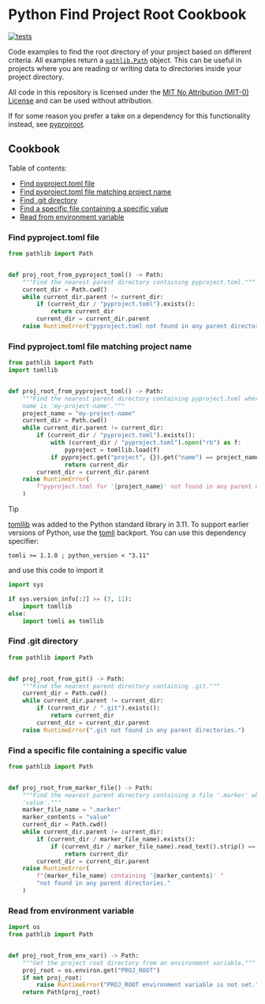 # Python Find Project Root Cookbook

[![tests](https://github.com/jayqi/reprexlite/actions/workflows/tests.yml/badge.svg?branch=main)](https://github.com/jayqi/reprexlite/actions/workflows/tests.yml?query=workflow%3Atests+branch%3Amain)

Code examples to find the root directory of your project based on different criteria. All examples return a [`pathlib.Path`](https://docs.python.org/3/library/pathlib.html) object. This can be useful in projects where you are reading or writing data to directories inside your project directory.

All code in this repository is licensed under the [MIT No Attribution (MIT-0) License](./LICENSE) and can be used without attribution.

If for some reason you prefer a take on a dependency for this functionality instead, see [pyprojroot](https://github.com/chendaniely/pyprojroot).

## Cookbook

Table of contents:

- [Find pyproject.toml file](#find-pyprojecttoml-file)
- [Find pyproject.toml file matching project name](#find-pyprojecttoml-file-matching-project-name)
- [Find .git directory](#find-git-directory)
- [Find a specific file containing a specific value](#find-a-specific-file-containing-a-specific-value)
- [Read from environment variable](#read-from-environment-variable)

### Find pyproject.toml file

```python
from pathlib import Path


def proj_root_from_pyproject_toml() -> Path:
    """Find the nearest parent directory containing pyproject.toml."""
    current_dir = Path.cwd()
    while current_dir.parent != current_dir:
        if (current_dir / "pyproject.toml").exists():
            return current_dir
        current_dir = current_dir.parent
    raise RuntimeError("pyproject.toml not found in any parent directories.")
```


### Find pyproject.toml file matching project name

```python
from pathlib import Path
import tomllib


def proj_root_from_pyproject_toml() -> Path:
    """Find the nearest parent directory containing pyproject.toml where the project
    name is 'my-project-name'."""
    project_name = "my-project-name"
    current_dir = Path.cwd()
    while current_dir.parent != current_dir:
        if (current_dir / "pyproject.toml").exists():
            with (current_dir / "pyproject.toml").open("rb") as f:
                pyproject = tomllib.load(f)
            if pyproject.get("project", {}).get("name") == project_name:
                return current_dir
        current_dir = current_dir.parent
    raise RuntimeError(
        f"pyproject.toml for '{project_name}' not found in any parent directories."
    )
```


> [!TIP]
> [tomllib](https://docs.python.org/3/library/tomllib.html) was added to the Python standard library in 3.11. To support earlier versions of Python, use the [tomli](https://github.com/hukkin/tomli) backport. You can use this dependency specifier:
> ```
> tomli >= 1.1.0 ; python_version < "3.11"
> ```
> and use this code to import it
> ```python
> import sys
>
> if sys.version_info[:2] >= (3, 11):
>     import tomllib
> else:
>     import tomli as tomllib
>
> ```

### Find .git directory

```python
from pathlib import Path


def proj_root_from_git() -> Path:
    """Find the nearest parent directory containing .git."""
    current_dir = Path.cwd()
    while current_dir.parent != current_dir:
        if (current_dir / ".git").exists():
            return current_dir
        current_dir = current_dir.parent
    raise RuntimeError(".git not found in any parent directories.")
```


### Find a specific file containing a specific value

```python
from pathlib import Path


def proj_root_from_marker_file() -> Path:
    """Find the nearest parent directory containing a file '.marker' whose contents are
    'value'."""
    marker_file_name = ".marker"
    marker_contents = "value"
    current_dir = Path.cwd()
    while current_dir.parent != current_dir:
        if (current_dir / marker_file_name).exists():
            if (current_dir / marker_file_name).read_text().strip() == marker_contents:
                return current_dir
        current_dir = current_dir.parent
    raise RuntimeError(
        f"{marker_file_name} containing '{marker_contents}' "
        "not found in any parent directories."
    )
```


### Read from environment variable

```python
import os
from pathlib import Path


def proj_root_from_env_var() -> Path:
    """Get the project root directory from an environment variable."""
    proj_root = os.environ.get("PROJ_ROOT")
    if not proj_root:
        raise RuntimeError("PROJ_ROOT environment variable is not set.")
    return Path(proj_root)
```